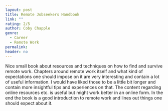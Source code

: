 ```yaml
---
layout: post
title: Remote Jobseekers Handbook
link: ""
rating: 2/5
author: Coby Chapple
genre:
  - Career
  - Remote Work
permalink:
header: no
---
```


Nice small book about resources and techniques on how to find and survive remote work. Chapters around remote work itself and what kind of expectations one should impose on it are very interesting and contain a lot of useful information. I would have liked those to be a little bit longer and contain more insightful tips and experiences on that. The content regarding online resources etc. is useful but might work better in an online form. In the end the book is a good introduction to remote work and lines out things one should expect about it.

